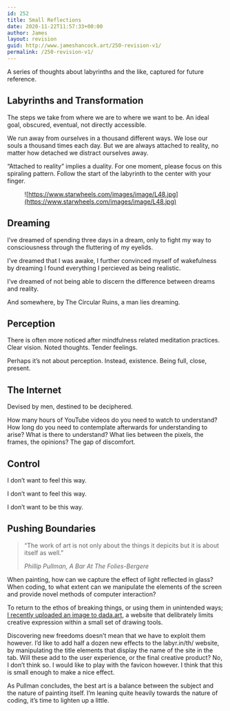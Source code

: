 ```yaml
---
id: 252
title: Small Reflections
date: 2020-11-22T11:57:33+00:00
author: James
layout: revision
guid: http://www.jameshancock.art/250-revision-v1/
permalink: /250-revision-v1/
---
```

A series of thoughts about labyrinths and the like, captured for future reference.

<!--more-->

## Labyrinths and Transformation

The steps we take from where we are to where we want to be. An ideal goal, obscured, eventual, not directly accessible.

We run away from ourselves in a thousand different ways. We lose our souls a thousand times each day. But we are always attached to reality, no matter how detached we distract ourselves away.

&#8220;Attached to reality&#8221; implies a duality. For one moment, please focus on this spiraling pattern. Follow the start of the labyrinth to the center with your finger.<figure class="wp-block-image">

![https://www.starwheels.com/images/image/L48.jpg](https://www.starwheels.com/images/image/L48.jpg) </figure> 

## Dreaming

I&#8217;ve dreamed of spending three days in a dream, only to fight my way to consciousness through the fluttering of my eyelids.

I&#8217;ve dreamed that I was awake, I further convinced myself of wakefulness by dreaming I found everything I percieved as being realistic.

I&#8217;ve dreamed of not being able to discern the difference between dreams and reality.

And somewhere, by The Circular Ruins, a man lies dreaming.

## Perception

There is often more noticed after mindfulness related meditation practices. Clear vision. Noted thoughts. Tender feelings.

Perhaps it&#8217;s not about perception. Instead, existence. Being full, close, present.

## The Internet

Devised by men, destined to be deciphered. 

How many hours of YouTube videos do you need to watch to understand? How long do you need to contemplate afterwards for understanding to arise? What is there to understand? What lies between the pixels, the frames, the opinions? The gap of discomfort.

## Control

I don&#8217;t want to feel this way.

I don&#8217;t want to feel this way.

I don&#8217;t want to be this way.

## Pushing Boundaries

<blockquote class="wp-block-quote">
  <p>
    &#8220;The work of art is not only about the things it depicits but it is about itself as well.&#8221;
  </p>
  
  <cite>Phillip Pullman, A Bar At The Folies-Bergere</cite>
</blockquote>

When painting, how can we capture the effect of light reflected in glass? When coding, to what extent can we manipulate the elements of the screen and provide novel methods of computer interaction?

To return to the ethos of breaking things, or using them in unintended ways; <a href="https://dada.art/pa/125237" data-type="URL" data-id="https://dada.art/pa/125237">I recently uploaded an image to dada.art</a>, a website that delibrately limits creative expression within a small set of drawing tools.

Discovering new freedoms doesn&#8217;t mean that we have to exploit them however. I&#8217;d like to add half a dozen new effects to the labyr.in/th/ website, by manipulating the title elements that display the name of the site in the tab. Will these add to the user experience, or the final creative product? No, I don&#8217;t think so. I would like to play with the favicon however. I think that this is small enough to make a nice effect.

As Pullman concludes, the best art is a balance between the subject and the nature of painting itself. I&#8217;m leaning quite heavily towards the nature of coding, it&#8217;s time to lighten up a little.